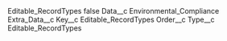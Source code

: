 <?xml version="1.0" encoding="UTF-8"?>
<CustomMetadata xmlns="http://soap.sforce.com/2006/04/metadata" xmlns:xsi="http://www.w3.org/2001/XMLSchema-instance" xmlns:xsd="http://www.w3.org/2001/XMLSchema">
    <label>Editable_RecordTypes</label>
    <protected>false</protected>
    <values>
        <field>Data__c</field>
        <value xsi:type="xsd:string">Environmental_Compliance</value>
    </values>
    <values>
        <field>Extra_Data__c</field>
        <value xsi:nil="true"/>
    </values>
    <values>
        <field>Key__c</field>
        <value xsi:type="xsd:string">Editable_RecordTypes</value>
    </values>
    <values>
        <field>Order__c</field>
        <value xsi:nil="true"/>
    </values>
    <values>
        <field>Type__c</field>
        <value xsi:type="xsd:string">Editable_RecordTypes</value>
    </values>
</CustomMetadata>
